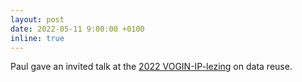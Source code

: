 ```yaml
---
layout: post
date: 2022-05-11 9:00:00 +0100
inline: true
---
```


Paul gave an invited talk at the [2022 VOGIN-IP-lezing](https://vogin-ip-lezing.net/programma-2022/) on data reuse. 